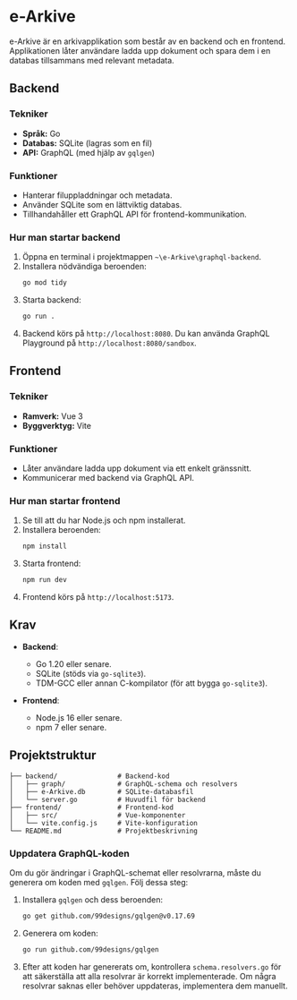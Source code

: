 # e-Arkive

e-Arkive är en arkivapplikation som består av en backend och en frontend. Applikationen låter användare ladda upp dokument och spara dem i en databas tillsammans med relevant metadata.

## Backend

### Tekniker
- **Språk:** Go  
- **Databas:** SQLite (lagras som en fil)  
- **API:** GraphQL (med hjälp av `gqlgen`)

### Funktioner
- Hanterar filuppladdningar och metadata.  
- Använder SQLite som en lättviktig databas.  
- Tillhandahåller ett GraphQL API för frontend-kommunikation.

### Hur man startar backend
1. Öppna en terminal i projektmappen `~\e-Arkive\graphql-backend`.
2. Installera nödvändiga beroenden:  
   ```bash
   go mod tidy
   ```
3. Starta backend:
   ```bash
   go run .
   ```
4. Backend körs på `http://localhost:8080`. Du kan använda GraphQL Playground på `http://localhost:8080/sandbox`.

## Frontend

### Tekniker
- **Ramverk:** Vue 3
- **Byggverktyg:** Vite

### Funktioner
- Låter användare ladda upp dokument via ett enkelt gränssnitt.
- Kommunicerar med backend via GraphQL API.

### Hur man startar frontend
1. Se till att du har Node.js och npm installerat.
2. Installera beroenden:
   ```bash
   npm install
   ```
3. Starta frontend:
   ```bash
   npm run dev
   ```
4. Frontend körs på `http://localhost:5173`.

## Krav

- **Backend**:
  - Go 1.20 eller senare.
  - SQLite (stöds via `go-sqlite3`).
  - TDM-GCC eller annan C-kompilator (för att bygga `go-sqlite3`).

- **Frontend**:
  - Node.js 16 eller senare.
  - npm 7 eller senare.

## Projektstruktur

```plaintext
├── backend/               # Backend-kod
│   ├── graph/             # GraphQL-schema och resolvers
│   ├── e-Arkive.db        # SQLite-databasfil
│   └── server.go          # Huvudfil för backend
├── frontend/              # Frontend-kod
│   ├── src/               # Vue-komponenter
│   └── vite.config.js     # Vite-konfiguration
└── README.md              # Projektbeskrivning
```

### Uppdatera GraphQL-koden

Om du gör ändringar i GraphQL-schemat eller resolvrarna, måste du generera om koden med `gqlgen`. Följ dessa steg:

1. Installera `gqlgen` och dess beroenden:
   ```bash
   go get github.com/99designs/gqlgen@v0.17.69
   ```

2. Generera om koden:
   ```bash
   go run github.com/99designs/gqlgen
   ```

3. Efter att koden har genererats om, kontrollera `schema.resolvers.go` för att säkerställa att alla resolvrar är korrekt implementerade. Om några resolvrar saknas eller behöver uppdateras, implementera dem manuellt.
